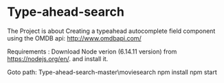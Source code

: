 # Type-ahead-search

The Project is about Creating a typeahead autocomplete field component using the OMDB api: http://www.omdbapi.com/ 

Requirements : Download Node verion (6.14.11 version) from https://nodejs.org/en/. and install  it.

Goto path: Type-ahead-search-master\moviesearch
npm install
npm start
